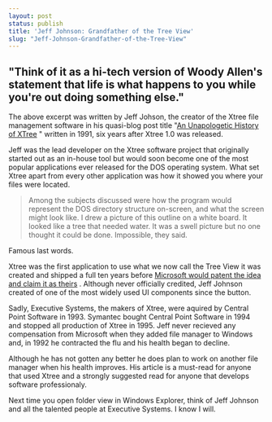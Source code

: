```yaml
---
layout: post
status: publish
title: 'Jeff Johnson: Grandfather of the Tree View'
slug: "Jeff-Johnson-Grandfather-of-the-Tree-View"
---
```


## "Think of it as a hi-tech version of Woody Allen's statement that life is what happens to you while you're out doing something else."

The above excerpt was written by Jeff Johson, the creator of the Xtree file management software in his quasi-blog post title &quot;[An Unapologetic History of XTree][1] &quot; written in 1991, six years after Xtree 1.0 was released.&nbsp;

Jeff was the lead developer on the Xtree software project that originally started out as an in-house tool but would soon become one of the most popular applications ever released for the DOS operating system. What set Xtree apart from every other application was how it showed you where your files were located.

> Among the subjects discussed were how the program would represent the DOS directory structure on-screen, and what the screen might look like. I drew a picture of this outline on a white board. It looked like a tree that needed water. It was a swell picture but no one thought it could be done. Impossible, they said.

Famous last words.

Xtree was the first application to use what we now call the Tree View it was created and shipped a full ten years before [Microsoft would patent the idea and claim it as theirs][2] . Although never officially credited, Jeff Johnson created of one of the most widely used UI components since the button.

Sadly, Executive Systems, the makers of Xtree, were aquired by Central Point Software in 1993. Symantec bought Central Point Software in 1994 and stopped all production of Xtree in 1995. Jeff never recieved any compensation from Microsoft when they added file manager to Windows and, in 1992 he contracted the flu and his health began to decline.

Although he has not gotten any better he does plan to work on another file manager when his health improves. His article is a must-read for anyone that used Xtree and a strongly suggested read for anyone that develops software professionaly.

Next time you open folder view in Windows Explorer, think of Jeff Johnson and all the talented people at Executive Systems. I know I will.


  [1]: http://www.jeffreycjohnson.com/xtreehistory.html
  [2]: http://www.patentstorm.us/patents/5689662/claims.html
